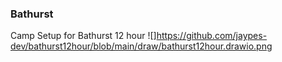 ### Bathurst
Camp Setup for Bathurst 12 hour
![]https://github.com/jaypes-dev/bathurst12hour/blob/main/draw/bathurst12hour.drawio.png

